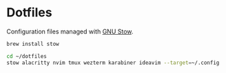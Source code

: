 # Dotfiles

Configuration files managed with [GNU Stow](https://www.gnu.org/software/stow/).


   ```bash
   brew install stow

   cd ~/dotfiles
   stow alacritty nvim tmux wezterm karabiner ideavim --target=~/.config
   ```
